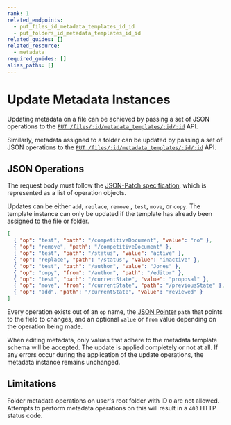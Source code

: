 ```yaml
---
rank: 1
related_endpoints:
  - put_files_id_metadata_templates_id_id
  - put_folders_id_metadata_templates_id_id
related_guides: []
related_resource:
  - metadata
required_guides: []
alias_paths: []
---
```


# Update Metadata Instances

Updating metadata on a file can be achieved by passing a set of JSON operations
to the [`PUT /files/:id/metadata_templates/:id/:id`][files_endpoint] API.

<Samples id="put_files_id_metadata_templates_id_id" />

Similarly, metadata assigned to a folder can be updated by passing a set of JSON
operations to the [`PUT /files/:id/metadata_templates/:id/:id`][folders_endpoint]
API.

<Samples id="put_folders_id_metadata_templates_id_id" />

## JSON Operations

The request body must follow the [JSON-Patch specification][jsonpatch], which is
represented as a list of operation objects.

Updates can be either `add`, `replace`, `remove` , `test`, `move`, or `copy`.
The template instance can only be updated if the template has already been
assigned to the file or folder.

```json
[
  { "op": "test", "path": "/competitiveDocument", "value": "no" },
  { "op": "remove", "path": "/competitiveDocument" },
  { "op": "test", "path": "/status", "value": "active" },
  { "op": "replace", "path": "/status", "value": "inactive" },
  { "op": "test", "path": "/author", "value": "Jones" },
  { "op": "copy", "from": "/author", "path": "/editor" },
  { "op": "test", "path": "/currentState", "value": "proposal" },
  { "op": "move", "from": "/currentState", "path": "/previousState" },
  { "op": "add", "path": "/currentState", "value": "reviewed" }
]
```

Every operation exists out of an `op` name, the [JSON Pointer][pointer] `path`
that points to the field to changes, and an optional `value` or `from` value
depending on the operation being made.

<Message>
  When editing metadata, only values that adhere to the metadata template schema
  will be accepted. The update is applied completely or not at all. If any
  errors occur during the application of the update operations, the metadata
  instance remains unchanged.
</Message>

## Limitations

Folder metadata operations on user's root folder with ID `0` are not allowed.
Attempts to perform metadata operations on this will result in a `403` HTTP
status code.

[files_endpoint]: e://put_files_id_metadata_templates_id_id
[folders_endpoint]: e://put_folders_id_metadata_templates_id_id
[jsonpatch]: https://tools.ietf.org/html/rfc6902
[pointer]: https://tools.ietf.org/html/rfc6901
